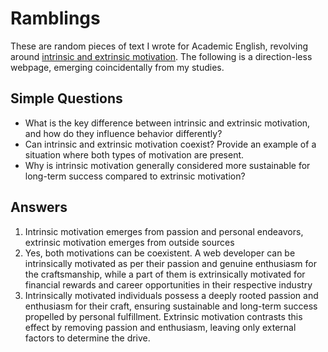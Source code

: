 # Ramblings

These are random pieces of text I wrote for Academic English, revolving around [intrinsic and extrinsic motivation](https://www.simplypsychology.org/differences-between-extrinsic-and-intrinsic-motivation.html). The following is a direction-less webpage, emerging coincidentally from my studies.

## Simple Questions

- What is the key difference between intrinsic and extrinsic motivation, and how do they influence behavior differently?
- Can intrinsic and extrinsic motivation coexist? Provide an example of a situation where both types of motivation are present.
- Why is intrinsic motivation generally considered more sustainable for long-term success compared to extrinsic motivation?

## Answers

1. Intrinsic motivation emerges from passion and personal endeavors, extrinsic motivation emerges from outside sources
2. Yes, both motivations can be coexistent. A web developer can be intrinsically motivated as per their passion and genuine enthusiasm for the craftsmanship, while a part of them is extrinsically motivated for financial rewards and career opportunities in their respective industry
3. Intrinsically motivated individuals possess a deeply rooted passion and enthusiasm for their craft, ensuring sustainable and long-term success propelled by personal fulfillment. Extrinsic motivation contrasts this effect by removing passion and enthusiasm, leaving only external factors to determine the drive.
